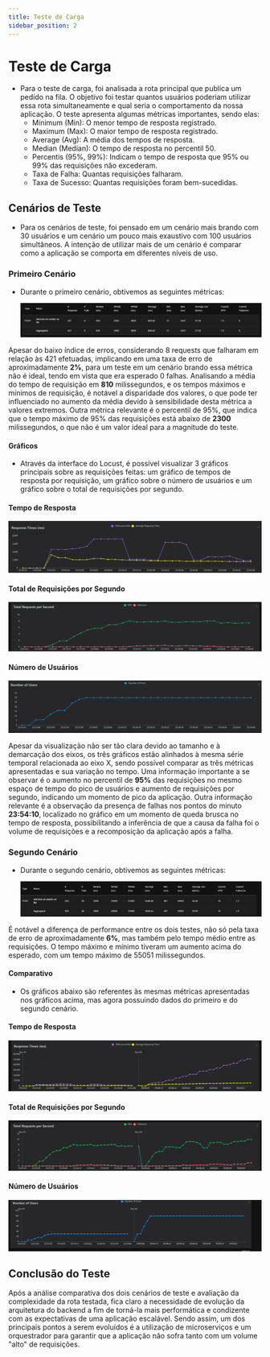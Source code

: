 ```yaml
---
title: Teste de Carga
sidebar_position: 2
---
```

# Teste de Carga

- Para o teste de carga, foi analisada a rota principal que publica um pedido na fila. O objetivo foi testar quantos usuários poderiam utilizar essa rota simultaneamente e qual seria o comportamento da nossa aplicação. O teste apresenta algumas métricas importantes, sendo elas:
  - Minimum (Min): O menor tempo de resposta registrado.
  - Maximum (Max): O maior tempo de resposta registrado.
  - Average (Avg): A média dos tempos de resposta.
  - Median (Median): O tempo de resposta no percentil 50.
  - Percentis (95%, 99%): Indicam o tempo de resposta que 95% ou 99% das requisições não excederam.
  - Taxa de Falha: Quantas requisições falharam.
  - Taxa de Sucesso: Quantas requisições foram bem-sucedidas.

## Cenários de Teste
- Para os cenários de teste, foi pensado em um cenário mais brando com 30 usuários e um cenário um pouco mais exaustivo com 100 usuários simultâneos. A intenção de utilizar mais de um cenário é comparar como a aplicação se comporta em diferentes níveis de uso.

### Primeiro Cenário
- Durante o primeiro cenário, obtivemos as seguintes métricas:
  
  ![Métricas Teste 1](../../../static/img/sprint-3/tests/teste_de_carga/metricasT1.png)

Apesar do baixo índice de erros, considerando 8 requests que falharam em relação às 421 efetuadas, implicando em uma taxa de erro de aproximadamente **2%**, para um teste em um cenário brando essa métrica não é ideal, tendo em vista que era esperado 0 falhas. Analisando a média do tempo de requisição em **810** milissegundos, e os tempos máximos e mínimos de requisição, é notável a disparidade dos valores, o que pode ter influenciado no aumento da média devido à sensibilidade desta métrica a valores extremos. Outra métrica relevante é o percentil de 95%, que indica que o tempo máximo de 95% das requisições está abaixo de **2300** milissegundos, o que não é um valor ideal para a magnitude do teste.

#### Gráficos
- Através da interface do Locust, é possível visualizar 3 gráficos principais sobre as requisições feitas: um gráfico de tempos de resposta por requisição, um gráfico sobre o número de usuários e um gráfico sobre o total de requisições por segundo.

#### Tempo de Resposta

  ![Tempo de Resposta Teste 1](../../../static/img/sprint-3/tests/teste_de_carga/tempoRespostaT1.png)

#### Total de Requisições por Segundo

  ![Total de Requisições por Segundo Teste 1](../../../static/img/sprint-3/tests/teste_de_carga/totalRPST1.png)

#### Número de Usuários

  ![Número de Usuários Teste 1](../../../static/img/sprint-3/tests/teste_de_carga/numeroUsuarios.png)

Apesar da visualização não ser tão clara devido ao tamanho e à demarcação dos eixos, os três gráficos estão alinhados à mesma série temporal relacionada ao eixo X, sendo possível comparar as três métricas apresentadas e sua variação no tempo. Uma informação importante a se observar é o aumento no percentil de **95%** das requisições no mesmo espaço de tempo do pico de usuários e aumento de requisições por segundo, indicando um momento de pico da aplicação. Outra informação relevante é a observação da presença de falhas nos pontos do minuto **23:54:10**, localizado no gráfico em um momento de queda brusca no tempo de resposta, possibilitando a inferência de que a causa da falha foi o volume de requisições e a recomposição da aplicação após a falha.

### Segundo Cenário

- Durante o segundo cenário, obtivemos as seguintes métricas:

  ![Métricas Teste 2](../../../static/img/sprint-3/tests/teste_de_carga/metricasT2.png)

É notável a diferença de performance entre os dois testes, não só pela taxa de erro de aproximadamente **6%**, mas também pelo tempo médio entre as requisições. O tempo máximo e mínimo tiveram um aumento acima do esperado, com um tempo máximo de 55051 milissegundos.

#### Comparativo
- Os gráficos abaixo são referentes às mesmas métricas apresentadas nos gráficos acima, mas agora possuindo dados do primeiro e do segundo cenário.

#### Tempo de Resposta

  ![Tempo de Resposta Teste 2](../../../static/img/sprint-3/tests/teste_de_carga/tempoRespostaT2.png)

#### Total de Requisições por Segundo

  ![Total de Requisições por Segundo Teste 2](../../../static/img/sprint-3/tests/teste_de_carga/totalRPST2.png)

#### Número de Usuários

  ![Número de Usuários Teste 2](../../../static/img/sprint-3/tests/teste_de_carga/numeroUsuariosT2.png)

## Conclusão do Teste
Após a análise comparativa dos dois cenários de teste e avaliação da complexidade da rota testada, fica claro a necessidade de evolução da arquitetura do backend a fim de torná-la mais performática e condizente com as expectativas de uma aplicação escalável. Sendo assim, um dos principais pontos a serem evoluídos é a utilização de microserviços e um orquestrador para garantir que a aplicação não sofra tanto com um volume "alto" de requisições.

